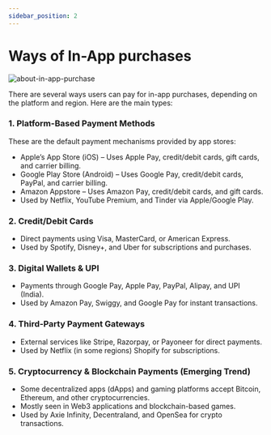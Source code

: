 ```yaml
---
sidebar_position: 2
---
```


# Ways of In-App purchases

![about-in-app-purchase](/img/about-in-app-purchase/about-in-app-purchase_1.png)

There are several ways users can pay for in-app purchases, depending on the platform and region.
Here are the main types:

### 1. Platform-Based Payment Methods

These are the default payment mechanisms provided by app stores:

- Apple’s App Store (iOS) – Uses Apple Pay, credit/debit cards, gift cards, and carrier billing.
- Google Play Store (Android) – Uses Google Pay, credit/debit cards, PayPal, and carrier billing.
- Amazon Appstore – Uses Amazon Pay, credit/debit cards, and gift cards.
- Used by Netflix, YouTube Premium, and Tinder via Apple/Google Play.

### 2. Credit/Debit Cards

- Direct payments using Visa, MasterCard, or American Express.
-  Used by Spotify, Disney+, and Uber for subscriptions and purchases.

### 3. Digital Wallets & UPI

- Payments through Google Pay, Apple Pay, PayPal, Alipay, and UPI (India).
- Used by Amazon Pay, Swiggy, and Google Pay for instant transactions.

### 4. Third-Party Payment Gateways

- External services like Stripe, Razorpay, or Payoneer for direct payments.
- Used by Netflix (in some regions) Shopify for subscriptions.

### 5. Cryptocurrency & Blockchain Payments (Emerging Trend)
- Some decentralized apps (dApps) and gaming platforms accept Bitcoin, Ethereum, and other cryptocurrencies.
- Mostly seen in Web3 applications and blockchain-based games.
- Used by Axie Infinity, Decentraland, and OpenSea for crypto transactions.